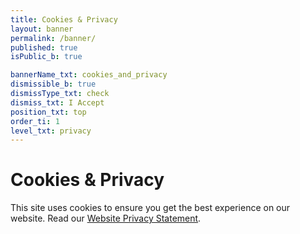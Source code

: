 ```yaml
---
title: Cookies & Privacy
layout: banner
permalink: /banner/
published: true
isPublic_b: true

bannerName_txt: cookies_and_privacy
dismissible_b: true
dismissType_txt: check
dismiss_txt: I Accept
position_txt: top
order_ti: 1
level_txt: privacy
---
```


# Cookies & Privacy

This site uses cookies to ensure you get the best experience on our website. Read our [Website Privacy Statement](https://oicr.on.ca/website-privacy-statement/).
